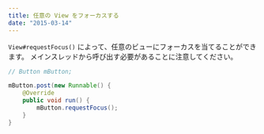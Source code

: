 ```yaml
---
title: 任意の View をフォーカスする
date: "2015-03-14"
---
```


`View#requestFocus()` によって、任意のビューにフォーカスを当てることができます。
メインスレッドから呼び出す必要があることに注意してください。

~~~ java
// Button mButton;

mButton.post(new Runnable() {
    @Override
    public void run() {
        mButton.requestFocus();
    }
}
~~~

